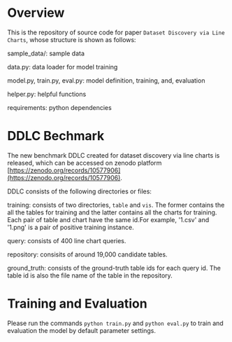 # Overview
This is the repository of source code for paper `Dataset Discovery via Line Charts`, whose structure is shown as follows:

sample_data/: sample data

data.py: data loader for model training

model.py, train.py, eval.py: model definition, training, and, evaluation

helper.py: helpful functions

requirements: python dependencies

# DDLC Bechmark
The new benchmark DDLC created for dataset discovery via line charts is released, which can be accessed on zenodo platform [https://zenodo.org/records/10577906](https://zenodo.org/records/10577906).

DDLC consists of the following directories or files:

training: consists of two directories, `table` and `vis`. The former contains the all the tables for training and the latter contains all the charts for training. Each pair of table and chart have the same id.For example, '1.csv' and '1.png' is a pair of positive training instance.

query: consists of 400 line chart queries.

repository: consisits of around 19,000 candidate tables.

ground_truth: consists of the ground-truth table ids for each query id. The table id is also the file name of the table in the repository.

# Training and Evaluation
Please run the commands `python train.py` and `python eval.py` to train and evaluation the model by default parameter settings.



